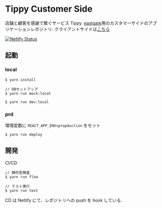 # Tippy Customer Side

店舗と顧客を感謝で繋ぐサービス Tippy. [eastgate](https://www.eastgate.tokyo/)用のカスタマーサイドのアプリケーションレポジトリ. クライアントサイドは[こちら](https://www.eastgate.tokyo/)

[![Netlify Status](https://api.netlify.com/api/v1/badges/821000d0-83b1-42e4-9dad-b7f8f5d25799/deploy-status)](https://app.netlify.com/sites/f4/deploys)

## 起動

### local

```
$ yarn install

// DBセットアップ
$ yarn run mock:local

$ yarn run dev:local
```

### prd

環境変数に `REACT_APP_ENV=propduction` をセット

```
$ yarn run deploy
```

## 開発

CI/CD

```
// 静的型検査
$ yarn run flow

// テスト実行
$ yarn run test
```

CD は Netlify にて、レポジトリへの push を hook している.
